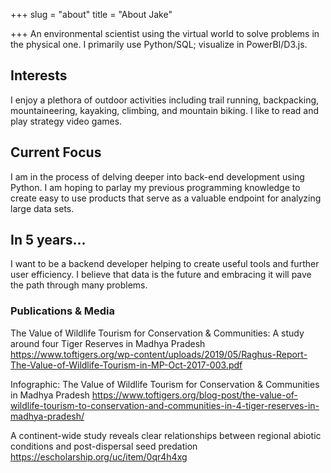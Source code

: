 +++
slug = "about"
title = "About Jake"

+++
An environmental scientist using the virtual world to solve problems in the physical one. I primarily use Python/SQL; visualize in PowerBI/D3.js.

## Interests 

I enjoy a plethora of outdoor activities including trail running, backpacking, mountaineering, kayaking, climbing, and mountain biking. I like to read and play strategy video games.

## Current Focus

I am in the process of delving deeper into back-end development using Python. I am hoping to parlay my previous programming knowledge to create easy to use products that serve as a valuable endpoint for analyzing large data sets.

## In 5 years...

I want to be a backend developer helping to create useful tools and further user efficiency. I believe that data is the future and embracing it will pave the path through many problems.

### Publications & Media

The Value of Wildlife Tourism for Conservation & Communities: A study around four Tiger Reserves in Madhya Pradesh
https://www.toftigers.org/wp-content/uploads/2019/05/Raghus-Report-The-Value-of-Wildlife-Tourism-in-MP-Oct-2017-003.pdf

Infographic: The Value of Wildlife Tourism for Conservation & Communities in Madhya Pradesh
https://www.toftigers.org/blog-post/the-value-of-wildlife-tourism-to-conservation-and-communities-in-4-tiger-reserves-in-madhya-pradesh/
							
A continent-wide study reveals clear relationships between regional abiotic conditions and post-dispersal seed predation
https://escholarship.org/uc/item/0qr4h4xg 
